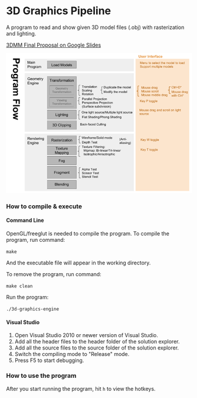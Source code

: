 # 3D Graphics Pipeline

A program to read and show given 3D model files (.obj) with rasterization and lighting.

[3DMM Final Proposal on Google Slides](https://docs.google.com/presentation/d/1ktccoMu1ihUhZ7n7Hlv9xIq7cAkNMgr-hRX6ejyMrG4/edit?usp=sharing)

![Program Flow](program-flow.png)

### How to compile & execute

#### Command Line

OpenGL/freeglut is needed to compile the program.
To compile the program, run command:

`make`

And the executable file will appear in the working directory.

To remove the program, run command:

`make clean`

Run the program:

`./3d-graphics-engine`

#### Visual Studio
1. Open Visual Studio 2010 or newer version of Visual Studio.
2. Add all the header files to the header folder of the solution explorer.
3. Add all the source files to the source folder of the solution explorer.
4. Switch the compiling mode to "Release" mode.
5. Press F5 to start debugging.

### How to use the program

After you start running the program, hit `h` to view the hotkeys.
